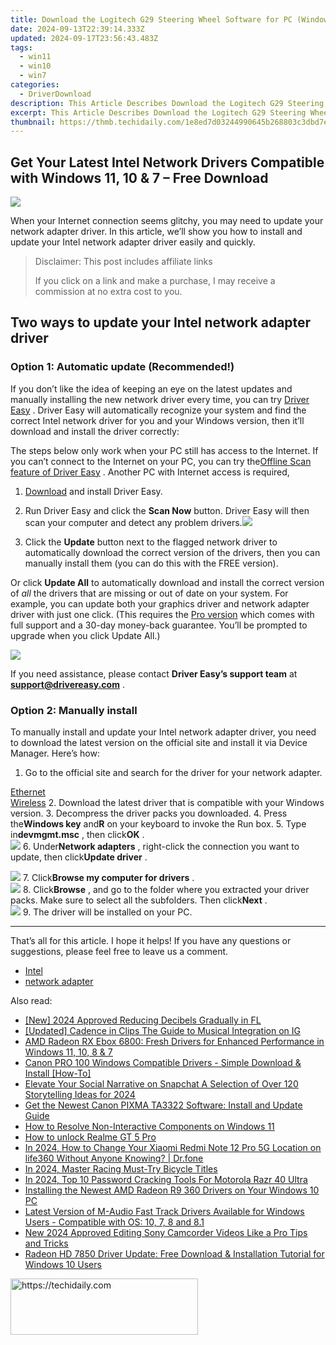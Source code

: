 ```yaml
---
title: Download the Logitech G29 Steering Wheel Software for PC (Windows 10, 11 & 7)
date: 2024-09-13T22:39:14.333Z
updated: 2024-09-17T23:56:43.483Z
tags:
  - win11
  - win10
  - win7
categories:
  - DriverDownload
description: This Article Describes Download the Logitech G29 Steering Wheel Software for PC (Windows 10, 11 & 7)
excerpt: This Article Describes Download the Logitech G29 Steering Wheel Software for PC (Windows 10, 11 & 7)
thumbnail: https://thmb.techidaily.com/1e8ed7d03244990645b268803c3dbd7e538910f876a7a096244cc5d3946c5238.jpg
---
```


## Get Your Latest Intel Network Drivers Compatible with Windows 11, 10 & 7 – Free Download

![](https://images.drivereasy.com/wp-content/uploads/2021/10/2021-10-28_12-28-38.png)

 When your Internet connection seems glitchy, you may need to update your network adapter driver. In this article, we’ll show you how to install and update your Intel network adapter driver easily and quickly.

>  Disclaimer: This post includes affiliate links
>
>  If you click on a link and make a purchase, I may receive a commission at no extra cost to you.
>

## Two ways to update your Intel network adapter driver

### Option 1: Automatic update (Recommended!)

 If you don’t like the idea of keeping an eye on the latest updates and manually installing the new network driver every time, you can try [Driver Easy](https://tools.techidaily.com/drivereasy/download/) . Driver Easy will automatically recognize your system and find the correct Intel network driver for you and your Windows version, then it’ll download and install the driver correctly:

 The steps below only work when your PC still has access to the Internet. If you can’t connect to the Internet on your PC, you can try the[Offline Scan feature of Driver Easy](https://tools.techidaily.com/drivereasy/download/) . Another PC with Internet access is required,

 1) [Download](https://tools.techidaily.com/drivereasy/download/) and install Driver Easy.

 2) Run Driver Easy and click the **Scan Now** button. Driver Easy will then scan your computer and detect any problem drivers.![](https://images.drivereasy.com/wp-content/uploads/2021/04/1-5.jpg)

 3) Click the **Update**  button next to the flagged network driver to automatically download the correct version of the drivers, then you can manually install them (you can do this with the FREE version).

 Or click **Update All** to automatically download and install the correct version of _all_ the drivers that are missing or out of date on your system. For example, you can update both your graphics driver and network adapter driver with just one click. (This requires the [Pro version](https://tools.techidaily.com/drivereasy/download/) which comes with full support and a 30-day money-back guarantee. You’ll be prompted to upgrade when you click Update All.)

![](https://images.drivereasy.com/wp-content/uploads/2021/04/2021-04-25_15-01-04.jpg)

 If you need assistance, please contact **Driver Easy’s support team** at [**support@drivereasy.com**](https://tools.techidaily.com/drivereasy/download/) .

### Option 2: Manually install

 To manually install and update your Intel network adapter driver, you need to download the latest version on the official site and install it via Device Manager. Here’s how:

1. Go to the official site and search for the driver for your network adapter.  

[Ethernet](https://www.intel.com/content/www/us/en/search.html?ws=text#t=Downloads&layout=table&cf:Downloads=[%7B%22actualLabel%22%3A%22Ethernet%20Products%22%2C%22displayLabel%22%3A%22Ethernet%20Products%22%7D])  
[Wireless](https://www.intel.com/content/www/us/en/search.html?ws=text#t=Downloads&layout=table&cf:Downloads=[%7B%22actualLabel%22%3A%22Wireless%22%2C%22displayLabel%22%3A%22Wireless%22%7D])
2. Download the latest driver that is compatible with your Windows version.
3. Decompress the driver packs you downloaded.
4. Press the**Windows key** and**R** on your keyboard to invoke the Run box.
5. Type in**devmgmt.msc** , then click**OK** .  
![](https://images.drivereasy.com/wp-content/uploads/2021/10/2021-10-28_12-11-07.png)
6. Under**Network adapters** , right-click the connection you want to update, then click**Update driver** .  

![](https://images.drivereasy.com/wp-content/uploads/2021/10/2021-10-28_12-28-38.png)
7. Click**Browse my computer for drivers** .  
![](https://images.drivereasy.com/wp-content/uploads/2021/10/2021-10-28_12-31-27.png)
8. Click**Browse** , and go to the folder where you extracted your driver packs. Make sure to select all the subfolders. Then click**Next** .  
![](https://images.drivereasy.com/wp-content/uploads/2021/10/2021-10-28_14-08-08.png)
9. The driver will be installed on your PC.

---

 That’s all for this article. I hope it helps! If you have any questions or suggestions, please feel free to leave us a comment.

* [Intel](https://tools.techidaily.com/drivereasy/download/)
* [network adapter](https://tools.techidaily.com/drivereasy/download/)

<ins class="adsbygoogle"
     style="display:block"
     data-ad-format="autorelaxed"
     data-ad-client="ca-pub-7571918770474297"
     data-ad-slot="1223367746"></ins>

<ins class="adsbygoogle"
     style="display:block"
     data-ad-client="ca-pub-7571918770474297"
     data-ad-slot="8358498916"
     data-ad-format="auto"
     data-full-width-responsive="true"></ins>

<span class="atpl-alsoreadstyle">Also read:</span>
<div><ul>
<li><a href="https://fox-friendly.techidaily.com/new-2024-approved-reducing-decibels-gradually-in-fl/"><u>[New] 2024 Approved Reducing Decibels Gradually in FL</u></a></li>
<li><a href="https://instagram-video-files.techidaily.com/updated-cadence-in-clips-the-guide-to-musical-integration-on-ig/"><u>[Updated] Cadence in Clips The Guide to Musical Integration on IG</u></a></li>
<li><a href="https://hardware-updates.techidaily.com/amd-radeon-rx-ebox-6800-fresh-drivers-for-enhanced-performance-in-windows-11-10-8-and-7/"><u>AMD Radeon RX Ebox 6800: Fresh Drivers for Enhanced Performance in Windows 11, 10, 8 & 7</u></a></li>
<li><a href="https://hardware-updates.techidaily.com/canon-pro-100-windows-compatible-drivers-simple-download-and-install-how-to/"><u>Canon PRO 100 Windows Compatible Drivers - Simple Download & Install [How-To]</u></a></li>
<li><a href="https://snapchat-videos.techidaily.com/elevate-your-social-narrative-on-snapchat-a-selection-of-over-120-storytelling-ideas-for-2024/"><u>Elevate Your Social Narrative on Snapchat A Selection of Over 120 Storytelling Ideas for 2024</u></a></li>
<li><a href="https://hardware-updates.techidaily.com/get-the-newest-canon-pixma-ta3322-software-install-and-update-guide/"><u>Get the Newest Canon PIXMA TA3322 Software: Install and Update Guide</u></a></li>
<li><a href="https://win11.techidaily.com/how-to-resolve-non-interactive-components-on-windows-11/"><u>How to Resolve Non-Interactive Components on Windows 11</u></a></li>
<li><a href="https://review-topics.techidaily.com/how-to-unlock-realme-gt-5-pro-by-drfone-android-unlock-android-unlock/"><u>How to unlock Realme GT 5 Pro</u></a></li>
<li><a href="https://review-topics.techidaily.com/in-2024-how-to-change-your-xiaomi-redmi-note-12-pro-5g-location-on-life360-without-anyone-knowing-drfone-by-drfone-virtual-android/"><u>In 2024, How to Change Your Xiaomi Redmi Note 12 Pro 5G Location on life360 Without Anyone Knowing? | Dr.fone</u></a></li>
<li><a href="https://on-screen-recording.techidaily.com/in-2024-master-racing-must-try-bicycle-titles/"><u>In 2024, Master Racing Must-Try Bicycle Titles</u></a></li>
<li><a href="https://android-unlock.techidaily.com/in-2024-top-10-password-cracking-tools-for-motorola-razr-40-ultra-by-drfone-android/"><u>In 2024, Top 10 Password Cracking Tools For Motorola Razr 40 Ultra</u></a></li>
<li><a href="https://hardware-updates.techidaily.com/installing-the-newest-amd-radeon-r9-360-drivers-on-your-windows-10-pc/"><u>Installing the Newest AMD Radeon R9 360 Drivers on Your Windows 10 PC</u></a></li>
<li><a href="https://hardware-updates.techidaily.com/latest-version-of-m-audio-fast-track-drivers-available-for-windows-users-compatible-with-os-10-7-8-and-81/"><u>Latest Version of M-Audio Fast Track Drivers Available for Windows Users - Compatible with OS: 10, 7, 8 and 8.1</u></a></li>
<li><a href="https://ai-video-tools.techidaily.com/new-2024-approved-editing-sony-camcorder-videos-like-a-pro-tips-and-tricks/"><u>New 2024 Approved Editing Sony Camcorder Videos Like a Pro Tips and Tricks</u></a></li>
<li><a href="https://hardware-updates.techidaily.com/radeon-hd-7850-driver-update-free-download-and-installation-tutorial-for-windows-10-users/"><u>Radeon HD 7850 Driver Update: Free Download & Installation Tutorial for Windows 10 Users</u></a></li>
</ul></div>

<!-- affiliate ads begin -->
<a href="https://aligracehair.sjv.io/c/5597632/1902319/19272" target="_top" id="1902319">
  <img src="//a.impactradius-go.com/display-ad/19272-1902319" border="0" alt="https://techidaily.com" width="300" height="90"/>
</a>
<img height="0" width="0" src="https://aligracehair.sjv.io/i/5597632/1902319/19272" style="position:absolute;visibility:hidden;" border="0" />
<!-- affiliate ads end -->

